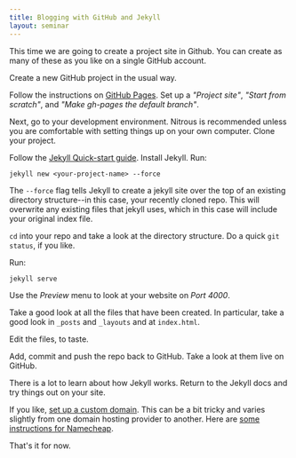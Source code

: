 ```yaml
---
title: Blogging with GitHub and Jekyll
layout: seminar
---
```


This time we are going to create a project site in Github. You can create as many of these as you like on a single GitHub account.

Create a new GitHub project in the usual way.

Follow the instructions on [GitHub Pages](https://pages.github.com/). Set up a *"Project site"*, *"Start from scratch"*, and *"Make gh-pages the default branch"*.

Next, go to your development environment. Nitrous is recommended unless you are comfortable with setting things up on your own computer. Clone your project.

Follow the [Jekyll Quick-start guide](http://jekyllrb.com/docs/quickstart/). Install Jekyll. Run:

    jekyll new <your-project-name> --force 

The `--force` flag tells Jekyll to create a jekyll site over the top of an existing directory structure--in this case, your recently cloned repo. This will overwrite any existing files that jekyll uses, which in this case will include your original index file.

`cd` into your repo and take a look at the directory structure. Do a quick `git status`, if you like.

Run:

    jekyll serve

Use the *Preview* menu to look at your website on *Port 4000*.

Take a good look at all the files that have been created. In particular, take a good look in `_posts` and `_layouts` and at `index.html`.

Edit the files, to taste.

Add, commit and push the repo back to GitHub. Take a look at them live on GitHub.

There is a lot to learn about how Jekyll works. Return to the Jekyll docs and try things out on your site.

If you like, [set up a custom domain](https://help.github.com/articles/setting-up-a-custom-domain-with-pages). This can be a bit tricky and varies slightly from one domain hosting provider to another. Here are [some instructions for Namecheap](http://davidensinger.com/2013/03/setting-the-dns-for-github-pages-on-namecheap/).

That's it for now.

  

